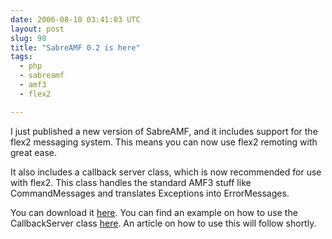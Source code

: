 ```yaml
---
date: 2006-08-10 03:41:03 UTC
layout: post
slug: 98
title: "SabreAMF 0.2 is here"
tags:
  - php
  - sabreamf
  - amf3
  - flex2

---
```

<p>I just published a new version of SabreAMF, and it includes support for the flex2 messaging system. This means you can now use flex2 remoting with great ease.</p>

<p>It also includes a callback server class, which is now recommended for use with flex2. This class handles the standard AMF3 stuff like CommandMessages and translates Exceptions into ErrorMessages.</p>

<p>You can download it <a href="http://www.rooftopsolutions.nl/code/?p=SabreAMF&amp;a=d">here</a>.  You can find an example on how to use the CallbackServer class <a href="http://www.rooftopsolutions.nl/code/?p=SabreAMF&amp;a=s&amp;file=/examples/callbackserver.php">here</a>. An article on how to use this will follow shortly.</p>
